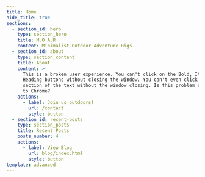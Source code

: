 ```yaml
---
title: Home
hide_title: true
sections:
  - section_id: hero
    type: section_hero
    title: M.O.A.R.
    content: Minimalist Outdoor Adventure Rigs
  - section_id: about
    type: section_content
    title: About
    content: >-
      This is a broken user experience. You can't click on the Bold, Italic, or
      Heading buttons without closing the window. You can't even click to a
      section of the text without the window closing. Is this problem exclusive
      to Chrome?
    actions:
      - label: Join us outdoors!
        url: /contact
        style: button
  - section_id: recent-posts
    type: section_posts
    title: Recent Posts
    posts_number: 4
    actions:
      - label: View Blog
        url: blog/index.html
        style: button
template: advanced
---
```

